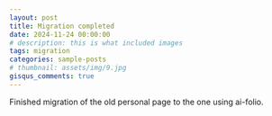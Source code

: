 ```yaml
---
layout: post
title: Migration completed
date: 2024-11-24 00:00:00
# description: this is what included images
tags: migration
categories: sample-posts
# thumbnail: assets/img/9.jpg
gisqus_comments: true
---
```


Finished migration of the old personal page to the one using ai-folio.
